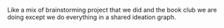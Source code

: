 Like a mix of brainstorming project that we did and the book club we are doing except we do everything in a shared ideation graph. 